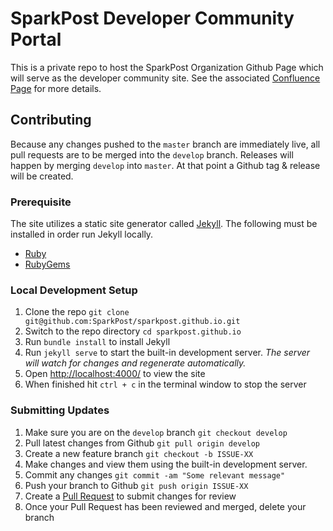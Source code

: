 # SparkPost Developer Community Portal
This is a private repo to host the SparkPost Organization Github Page which will serve as the developer community site.
See the associated [Confluence Page](https://confluence.int.messagesystems.com/display/DEVRELATIONS/SparkPost+Developer+Community+Portal) for more details.

## Contributing
Because any changes pushed to the `master` branch are immediately live, all pull requests are to be merged into the `develop` branch. Releases will happen by merging `develop` into `master`. At that point a Github tag & release will be created.

### Prerequisite
The site utilizes a static site generator called [Jekyll](http://jekyllrb.com/).
The following must be installed in order run Jekyll locally.
- [Ruby](http://www.ruby-lang.org/en/downloads/)
- [RubyGems](http://rubygems.org/pages/download)

### Local Development Setup
1. Clone the repo `git clone git@github.com:SparkPost/sparkpost.github.io.git`
2. Switch to the repo directory `cd sparkpost.github.io`
3. Run `bundle install` to install Jekyll
4. Run `jekyll serve` to start the built-in development server. *The server will watch for changes and regenerate automatically.*
5. Open <http://localhost:4000/> to view the site
6. When finished hit `ctrl + c` in the terminal window to stop the server

### Submitting Updates
1. Make sure you are on the `develop` branch `git checkout develop`
2. Pull latest changes from Github `git pull origin develop`
3. Create a new feature branch `git checkout -b ISSUE-XX`
4. Make changes and view them using the built-in development server.
5. Commit any changes `git commit -am "Some relevant message"`
6. Push your branch to Github `git push origin ISSUE-XX`
7. Create a [Pull Request](https://github.com/SparkPost/sparkpost.github.io/pulls) to submit changes for review
8. Once your Pull Request has been reviewed and merged, delete your branch
